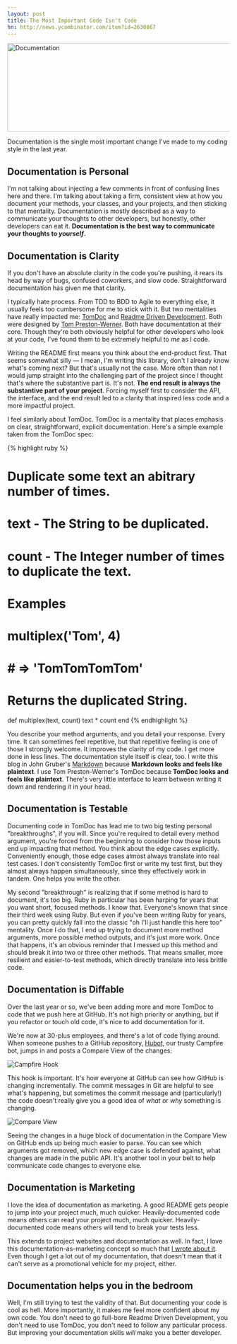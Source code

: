 ```yaml
---
layout: post
title: The Most Important Code Isn't Code
hn: http://news.ycombinator.com/item?id=2630867
---
```


<img src="http://www.cl.ly/7JWh/documentation.png" class="noclip" alt="Documentation" width="650" height="200" />

Documentation is the single most important change I've made to my coding style
in the last year.

## Documentation is Personal

I'm not talking about injecting a few comments in front of confusing lines here
and there. I'm talking about taking a firm, consistent view at how you document
your methods, your classes, and your projects, and then sticking to that
mentality. Documentation is mostly described as a way to communicate your
thoughts to other developers, but honestly, other developers can eat it.
**Documentation is the best way to communicate your thoughts to *yourself*.**

## Documentation is Clarity

If you don't have an absolute clarity in the code you're pushing, it rears its
head by way of bugs, confused coworkers, and slow code. Straightforward
documentation has given me that clarity.

I typically hate process. From TDD to BDD to Agile to everything else, it
usually feels too cumbersome for me to stick with it. But two mentalities have
really impacted me: [TomDoc][tomdoc] and [Readme Driven Development][rdd]. Both
were designed by [Tom Preston-Werner][dubs]. Both have documentation at their
core. Though they're both obviously helpful for other developers who look at
your code, I've found them to be extremely helpful to *me* as I code.

Writing the README first means you think about the end-product first. That
seems somewhat silly — I mean, I'm writing this library, don't I already know
what's coming next? But that's usually not the case. More often than not I
would jump straight into the challenging part of the project since I thought
that's where the substantive part is. It's not. **The end result is always the
substantive part of your project**. Forcing myself first to consider the API,
the interface, and the end result led to a clarity that inspired less code and
a more impactful project. 

I feel similarly about TomDoc. TomDoc is a mentality that places emphasis on
clear, straightforward, explicit documentation. Here's a simple example taken
from the TomDoc spec:

{% highlight ruby %}
# Duplicate some text an abitrary number of times.
#
# text  - The String to be duplicated.
# count - The Integer number of times to duplicate the text.
#
# Examples
#
#   multiplex('Tom', 4)
#   # => 'TomTomTomTom'
#
# Returns the duplicated String.
def multiplex(text, count)
  text * count
end
{% endhighlight %}

You describe your method arguments, and you detail your response. Every time.
It can sometimes feel repetitive, but that repetitive feeling is one of those I
strongly welcome. It improves the clarity of my code. I get more done in less
lines. The documentation style itself is clear, too. I write this blog in John
Gruber's [Markdown][md] because **Markdown looks and feels like plaintext**. I
use Tom Preston-Werner's TomDoc because **TomDoc looks and feels like
plaintext**.  There's very little interface to learn between writing it down
and rendering it in your head.

## Documentation is Testable

Documenting code in TomDoc has lead me to two big testing personal
"breakthroughs", if you will. Since you're required to detail every method
argument, you're forced from the beginning to consider how those inputs end up
impacting that method. You think about the edge cases explicitly. Conveniently
enough, those edge cases almost always translate into real test cases. I don't
consistently TomDoc first or write my test first, but they almost always happen
simultaneously, since they effectively work in tandem. One helps you write the
other.

My second "breakthrough" is realizing that if some method is hard to document,
it's too big. Ruby in particular has been harping for years that you want
short, focused methods. I know that. Everyone's known that since their third
week using Ruby. But even if you've been writing Ruby for years, you can pretty
quickly fall into the classic "oh I'll just handle this here too" mentality.
Once I do that, I end up trying to document more method arguments, more
possible method outputs, and it's just more work. Once that happens, it's an
obvious reminder that I messed up this method and should break it into two or
three other methods. That means smaller, more resilient and easier-to-test
methods, which directly translate into less brittle code. 

## Documentation is Diffable

Over the last year or so, we've been adding more and more TomDoc to code that
we push here at GitHub. It's not high priority or anything, but if you refactor
or touch old code, it's nice to add documentation for it.

We're now at 30-plus employees, and there's a lot of code flying around. When
someone pushes to a GitHub repository, [Hubot][sideprojects], our trusty
Campfire bot, jumps in and posts a Compare View of the changes:

<img src="http://www.cl.ly/7JfY/hubot.png" class="noclip" alt="Campfire Hook" />

This hook is important. It's how everyone at GitHub can see how GitHub is
changing incrementally. The commit messages in Git are helpful to see what's
happening, but sometimes the commit message and (particularly!) the code
doesn't really give you a good idea of *what* or *why* something is changing.

<img src="http://cl.ly/7KUf/compare.png" class="noclip" alt="Compare View" />

Seeing the changes in a huge block of documentation in the Compare View on
GitHub ends up being much easier to parse. You can see which arguments got
removed, which new edge case is defended against, what changes are made in the
public API. It's another tool in your belt to help communicate code changes to
everyone else.

## Documentation is Marketing

I love the idea of documentation as marketing. A good README gets people to
jump into your project much, much quicker. Heavily-documented code means others
can read your project much, much quicker. Heavily-documented code means others
will tend to break your tests less.

This extends to project websites and documentation as well. In fact, I love
this documentation-as-marketing concept so much that [I wrote about
it][docs-marketing]. Even though I get a lot out of my documentation, that
doesn't mean that it can't serve as a promotional vehicle for my project,
either.

## Documentation helps you in the bedroom

Well, I'm still trying to test the validity of that. But documenting your code
is cool as hell. More importantly, it makes me feel more confident about my own
code. You don't need to go full-bore Readme Driven Development, you don't need
to use TomDoc, you don't need to follow any particular process. But improving
your documentation skills *will* make you a better developer.

[tomdoc]:         http://tom.preston-werner.com/2010/05/11/tomdoc-reasonable-ruby-documentation.html
[rdd]:            http://tom.preston-werner.com/2010/08/23/readme-driven-development.html
[dubs]:           http://twitter.com/mojombo
[md]:             http://daringfireball.net/projects/markdown/
[sideprojects]:   http://zachholman.com/posts/why-github-hacks-on-side-projects/
[docs-marketing]: http://zachholman.com/posts/open-source-marketing/
